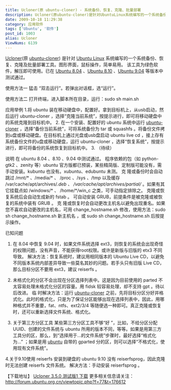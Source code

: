 ```yaml
---
title: Ucloner(原 ubuntu-cloner) - 系统备份、恢复、克隆、批量部署
description: Ucloner(原ubuntu-cloner)是针对UbuntuLinux系统编写的一个系统备份、恢复、克隆及批量部署工具。图形界面，鼠标操作，简单易用。该工具为绿色软件，解压即可使用。已在Ubuntu8.04、Ubuntu8.10、Ubuntu9.04等版本中测试通过。使用方法一……
date: 2009-10-18 11:29:38
category: 应用软件
tags: ['Ubuntu', '软件']
post_id: 1003
alias: Ucloner
ViewNums: 6139
---
```


[Ucloner](/blog/ucloner)(原 [ubuntu-cloner](/blog/ucloner)) 是针对 [Ubuntu Linux](/tags/Ubuntu) 系统编写的一个系统备份、恢复、克隆及批量部署工具。图形界面，鼠标操作，简单易用。
该工具为绿色软件，解压即可使用。已在 [Ubuntu 8.04](/blog/ubuntu-804-lts-download-xiazai) 、[Ubuntu 8.10](/blog/ubuntu-810-intrepid-ibex) 、[Ubuntu 9.04](/blog/ubuntu-904-final) 等版本中测试通过。

使用方法一
猛击 “双击运行”。若弹出对话框，选“运行”。

使用方法二
打开终端，进入脚本所在目录，运行：sudo sh main.sh

应用举例
1.将 ubuntu 装在移动硬盘中，配置好。拿到目标机上，从usb启动，然后运行 ubuntu-cloner ，选择“克隆当前系统”，按提示进行，即可将移动硬盘中的系统克隆到目标机中。
2. 在一个安装、配置好的 ubuntu 系统中运行 [ubuntu-cloner](/blog/ucloner) ，选择“备份当前系统”，可将系统备份为 tar 或 squashfs 。将备份文件拷到u盘或移动硬盘。在目标机上通过光盘或usb盘启动 ubuntu live cd ，接上存有系统备份文件的u盘或移动硬盘，运行 ubuntu-cloner ，选择“恢复系统”，按提示进行，即可将备份的系统恢复到目标机中。
3. （待续）

说明
在 ubuntu 8.04 、8.10 、9.04 中测试通过。
程序依赖的包（如 python-gtk2 、zenity 等）ubuntu 官方版都已预装，某些精简版、定制版可能没有，需手动安装。kubuntu 也没有。xubuntu、edubuntu 未测。
克 隆或备份时会自动跳过 /mnt/* 、/media/* 、 /proc 、/sys 、/tmp 以及缓存 /var/cache/apt/archives/*.deb 、 /var/cache/apt/archives/partial/* 。如果有其它挂载点如 /windows/* 、 /home/*/win_c 之类，可手动指定排除之。
克隆或恢复系统后会自动生成新的 fstab 。
可自动安装 GRUB，前提条件是被克隆或被恢复的系统中装有 GRUB 。
克 隆或恢复时会自动更改主机名以避免出现重名。如果您不喜欢自动更改的主机名，可用 change_hostname.sh 修改，使用方法：sudo sh change_hostname.sh 新主机名 ，或 sudo sh change_hostname.sh 后按提示操作。

已知问题

1. 在 8.04 中恢复 9.04 时，如果文件系统选择 ext3，则恢复的系统会出现奇怪的权限问题，没有声音，不能获得root权限。或许是新版与旧版的 etx3 不同导致。
解决方法：恢复系统时，建议用相同版本的 Ubuntu Live CD，以避免不同版本系统内部差异导致一些莫名其妙的问题。若手头只有旧版 Live CD，那么目标分区不要用 ext3，建议 reiserfs 。

2. 未格式化的分区不会出现在分区选择列表中。这是因为目前使用的 parted 不太容易处理未格式化分区的容量。用 fidsk 较容易处理，却不支持 gpt 。待以后改进。
临 时解决方法：运行 [ubuntu-cloner](/blog/ucloner) 之前，先将目标分区分好并格式化。此时的格式化，只是为了保证分区能够出现在选择列表中，因此，用哪种格式并不重要，fat、ntfs、ext2/3/4 等随便选一种即可。真正克隆或恢复时，还可以重新选择文件系统、格式化。

3. 关于第三方分区工具
某些第三方分区工具不够“好 ”，比如，不给分区分配 UUID、创建的文件系统与 ubuntu 所用的版本不同，等等。如果是用第三方工具分的区，那么，到“选择用于...的文件系统”步骤时，最好选择“格式化为...” ；如果是用 [ubuntu](/tags/Ubuntu) 自带的 gparted 分的区，则可以选择“不格式化，使用现有文件系统”。

4.关于9.10使用 reiserfs
安装到硬盘的 ubuntu 9.10 没有 reiserfsprog，因此克隆时无法创建 reiserfs 文件系统。
解决方法：手动安装 reiserfsprog 。

【下载地址】
[Ucloner 3.5.0 测试版1 下载](http://ubuntu:ubuntuftp@ftp.ubuntu.org.cn/home/ptptptptptpt/ucloner/ucloner-3.5.0-beta1.tar.gz)
更多相关信息请关注：<http://forum.ubuntu.org.cn/viewtopic.php?f=77&t=176612>

